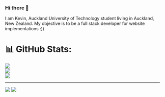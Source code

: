 ### Hi there 👋

I am Kevin, Auckland University of Technology student living in Auckland, New Zealand. My objective is to be a full stack developer for website implementations :))

# 📊 GitHub Stats:
![](https://github-readme-stats.vercel.app/api?username=kevinandris&theme=radical&hide_border=false&include_all_commits=false&count_private=false)<br/>
![](https://github-readme-streak-stats.herokuapp.com/?user=kevinandris&theme=radical&hide_border=false)<br/>
![](https://github-readme-stats.vercel.app/api/top-langs/?username=kevinandris&theme=radical&hide_border=false&include_all_commits=false&count_private=false&layout=compact)

---
[![](https://visitcount.itsvg.in/api?id=kevinandris&icon=0&color=0)](https://visitcount.itsvg.in)
[![](https://visitcount.itsvg.in/api?id=kevinandris&label=Share%20the%20love&color=1&icon=7&pretty=false)](https://visitcount.itsvg.in)
